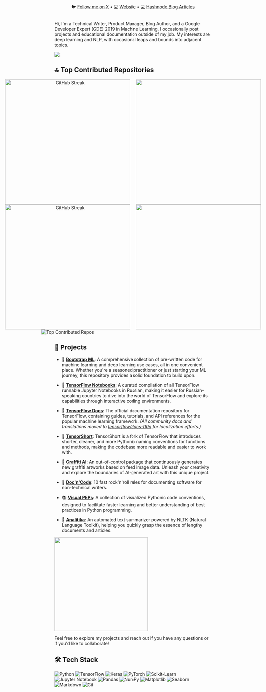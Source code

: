 <div align="center"> 
 <p align="center">
   🐦 <a href="https://twitter.com/anstepin">Follow me on X</a> • 💻 <a href="https://0101011.github.io/">Website</a> • 💻 <a href="https://astepin.hashnode.dev/">Hashnode Blog Articles</a>
 </p>
</div>
<br/>
Hi, I'm a Technical Writer, Product Manager, Blog Author, and a Google Developer Expert (GDE) 2019 in Machine Learning. I occasionally post projects and educational documentation outside of my job. My interests are deep learning and NLP, with occasional leaps and bounds into adjacent topics.

![]()<br/>
[![](https://visitcount.itsvg.in/api?id=0101011&icon=7&color=4)](https://visitcount.itsvg.in)

## 🔝 Top Contributed Repositories
<div align="center" style="display: flex; justify-content: center; gap: 20px;">
  <div>
    <img src="https://github-readme-streak-stats.herokuapp.com/?user=0101011&theme=dark" alt="GitHub Streak" width="400"/>
    <img src="https://github-readme-stats.vercel.app/api?username=0101011&theme=dark&hide_border=false&include_all_commits=true" alt="GitHub Streak" width="400"/>
    <img src="https://github-contributor-stats.vercel.app/api?username=0101011&limit=5&theme=radical&combine_all_yearly_contributions=true" alt="Top Contributed Repos""/>
  </div>
  <div>
    <a href="https://github-readme-stats.vercel.app/api/pin/?username=tensorflow&repo=docs">
      <img align="center" src="https://github-readme-stats.vercel.app/api/pin/?username=tensorflow&repo=docs&theme=radical" width="400"/>
    </a>
    <a href="https://github-readme-stats.vercel.app/api/pin/?username=0101011&repo=bootstrap-ml">
      <img align="center" src="https://github-readme-stats.vercel.app/api/pin/?username=0101011&repo=bootstrap-ml&theme=radical" width="400"/>
    </a>
  </div>
</div>


## 💼 Projects

* 🤖 [**Bootstrap ML**](https://github.com/0101011/bootstrap-ml): A comprehensive collection of pre-written code for machine learning and deep learning use cases, all in one convenient place. Whether you're a seasoned practitioner or just starting your ML journey, this repository provides a solid foundation to build upon.

* 📓 [**TensorFlow Notebooks**](https://github.com/0101011/tensorflow-docs): A curated compilation of all TensorFlow runnable Jupyter Notebooks in Russian, making it easier for Russian-speaking countries to dive into the world of TensorFlow and explore its capabilities through interactive coding environments.

* 📓 [**TensorFlow Docs**](https://github.com/tensorflow/docs): The official documentation repository for TensorFlow, containing guides, tutorials, and API references for the popular machine learning framework. *(All community docs and translations moved to [tensorflow/docs-l10n](https://github.com/tensorflow/docs-l10n) for localization efforts.)*

* 🔄 [**TensorShort**](https://github.com/TensorShort): TensorShort is a fork of TensorFlow that introduces shorter, cleaner, and more Pythonic naming conventions for functions and methods, making the codebase more readable and easier to work with.

* 🎨 [**Graffiti AI**](https://github.com/graffiti-ai): An out-of-control package that continuously generates new graffiti artworks based on feed image data. Unleash your creativity and explore the boundaries of AI-generated art with this unique project.

* 📓 [**Doc'n'Code**](https://github.com/0101011/doc-n-code): 10 fast rock'n'roll rules for documenting software for non-technical writers.

* 📚 [**Visual PEPs**](https://github.com/0101011/Visual-PEPs): A collection of visualized Pythonic code conventions, designed to facilitate faster learning and better understanding of best practices in Python programming.

* 📝 [**Analitika**](https://github.com/0101011/analitika): An automated text summarizer powered by NLTK (Natural Language Toolkit), helping you quickly grasp the essence of lengthy documents and articles.

<a href="https://ko-fi.com/astepin"><img src="https://assets-global.website-files.com/5c14e387dab576fe667689cf/64f1a9ddd0246590df69ea15_kofi_long_button_dark%25402x-p-800.png" width="300" /></a>

Feel free to explore my projects and reach out if you have any questions or if you'd like to collaborate!

## 🛠️ Tech Stack

![Python](https://img.shields.io/badge/python-3670A0?style=for-the-badge&logo=python&logoColor=ffdd54)
![TensorFlow](https://img.shields.io/badge/TensorFlow-%23FF6F00.svg?style=for-the-badge&logo=TensorFlow&logoColor=white)
![Keras](https://img.shields.io/badge/Keras-%23D00000.svg?style=for-the-badge&logo=Keras&logoColor=white)
![PyTorch](https://img.shields.io/badge/PyTorch-%23EE4C2C.svg?style=for-the-badge&logo=PyTorch&logoColor=white)
![Scikit-Learn](https://img.shields.io/badge/Scikit--Learn-F7931E.svg?style=for-the-badge&logo=scikit-learn&logoColor=white)
![Jupyter Notebook](https://img.shields.io/badge/jupyter-%23FA0F00.svg?style=for-the-badge&logo=jupyter&logoColor=white)
![Pandas](https://img.shields.io/badge/pandas-150458.svg?style=for-the-badge&logo=pandas&logoColor=white)
![NumPy](https://img.shields.io/badge/numpy-013243.svg?style=for-the-badge&logo=numpy&logoColor=white)
![Matplotlib](https://img.shields.io/badge/Matplotlib-%23FFFFFF.svg?style=for-the-badge&logo=Matplotlib&logoColor=black)
![Seaborn](https://img.shields.io/badge/Seaborn-019393.svg?style=for-the-badge&logo=Seaborn&logoColor=white)
![Markdown](https://img.shields.io/badge/markdown-%23000000.svg?style=for-the-badge&logo=markdown&logoColor=white)
![Git](https://img.shields.io/badge/git-%23F05033.svg?style=for-the-badge&logo=git&logoColor=white)
